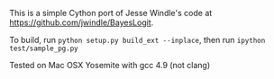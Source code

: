 This is a simple Cython port of Jesse Windle's code at https://github.com/jwindle/BayesLogit.

To build, run `python setup.py build_ext --inplace`, then run `ipython test/sample_pg.py`

Tested on Mac OSX Yosemite with gcc 4.9 (not clang) 